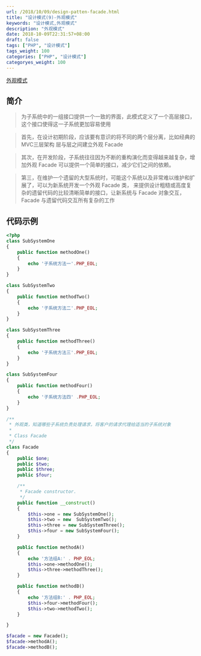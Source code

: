 ```yaml
---
url: /2018/10/09/design-patten-facade.html
title: "设计模式(9)-外观模式"
keywords: "设计模式,外观模式"
description: "外观模式"
date: 2018-10-09T22:31:57+08:00
draft: false
tags: ["PHP", "设计模式"]
tags_weight: 100
categories: ["PHP", "设计模式"]
categoryes_weight: 100
---
```


[外观模式](https://github.com/wenjy/design_patten_php/blob/master/src/Facade.php)

## 简介

> 为子系统中的一组接口提供一个一致的界面，此模式定义了一个高层接口，
这个接口使得这一子系统更加容易使用

> 首先，在设计初期阶段，应该要有意识的将不同的两个层分离，比如经典的MVC三层架构
层与层之间建立外观 Facade

> 其次，在开发阶段，子系统往往因为不断的重构演化而变得越来越复杂，增加外观 Facade
可以提供一个简单的接口，减少它们之间的依赖。

> 第三，在维护一个遗留的大型系统时，可能这个系统以及非常难以维护和扩展了，可以为新系统开发一个外观 Facade 类，
来提供设计粗糙或高度复杂的遗留代码的比较清晰简单的接口，让新系统与 Facade 对象交互，
Facade 与遗留代码交互所有复杂的工作

## 代码示例

```php
<?php
class SubSystemOne
{
    public function methodOne()
    {
        echo '子系统方法一'.PHP_EOL;
    }
}

class SubSystemTwo
{
    public function methodTwo()
    {
        echo '子系统方法二'.PHP_EOL;
    }
}

class SubSystemThree
{
    public function methodThree()
    {
        echo '子系统方法三'.PHP_EOL;
    }
}

class SubSystemFour
{
    public function methodFour()
    {
        echo '子系统方法四' .PHP_EOL;
    }
}

/**
 * 外观类，知道哪些子系统负责处理请求，将客户的请求代理给适当的子系统对象
 *
 * Class Facade
 */
class Facade
{
    public $one;
    public $two;
    public $three;
    public $four;

    /**
     * Facade constructor.
     */
    public function __construct()
    {
        $this->one = new SubSystemOne();
        $this->two = new  SubSystemTwo();
        $this->three = new SubSystemThree();
        $this->four = new SubSystemFour();
    }

    public function methodA()
    {
        echo '方法组A:' . PHP_EOL;
        $this->one->methodOne();
        $this->three->methodThree();
    }

    public function methodB()
    {
        echo '方法组B:' . PHP_EOL;
        $this->four->methodFour();
        $this->two->methodTwo();
    }

}

$facade = new Facade();
$facade->methodA();
$facade->methodB();
```
